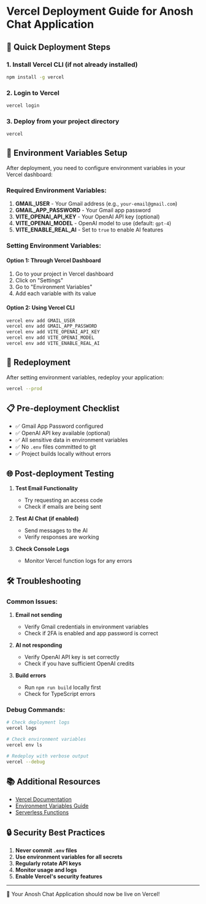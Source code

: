 # Vercel Deployment Guide for Anosh Chat Application

## 🚀 Quick Deployment Steps

### 1. Install Vercel CLI (if not already installed)
```bash
npm install -g vercel
```

### 2. Login to Vercel
```bash
vercel login
```

### 3. Deploy from your project directory
```bash
vercel
```

## 🔧 Environment Variables Setup

After deployment, you need to configure environment variables in your Vercel dashboard:

### Required Environment Variables:

1. **GMAIL_USER** - Your Gmail address (e.g., `your-email@gmail.com`)
2. **GMAIL_APP_PASSWORD** - Your Gmail app password
3. **VITE_OPENAI_API_KEY** - Your OpenAI API key (optional)
4. **VITE_OPENAI_MODEL** - OpenAI model to use (default: `gpt-4`)
5. **VITE_ENABLE_REAL_AI** - Set to `true` to enable AI features

### Setting Environment Variables:

#### Option 1: Through Vercel Dashboard
1. Go to your project in Vercel dashboard
2. Click on "Settings"
3. Go to "Environment Variables"
4. Add each variable with its value

#### Option 2: Using Vercel CLI
```bash
vercel env add GMAIL_USER
vercel env add GMAIL_APP_PASSWORD
vercel env add VITE_OPENAI_API_KEY
vercel env add VITE_OPENAI_MODEL
vercel env add VITE_ENABLE_REAL_AI
```

## 🔄 Redeployment

After setting environment variables, redeploy your application:
```bash
vercel --prod
```

## 📋 Pre-deployment Checklist

- ✅ Gmail App Password configured
- ✅ OpenAI API key available (optional)
- ✅ All sensitive data in environment variables
- ✅ No `.env` files committed to git
- ✅ Project builds locally without errors

## 🌐 Post-deployment Testing

1. **Test Email Functionality**
   - Try requesting an access code
   - Check if emails are being sent

2. **Test AI Chat (if enabled)**
   - Send messages to the AI
   - Verify responses are working

3. **Check Console Logs**
   - Monitor Vercel function logs for any errors

## 🛠️ Troubleshooting

### Common Issues:

1. **Email not sending**
   - Verify Gmail credentials in environment variables
   - Check if 2FA is enabled and app password is correct

2. **AI not responding**
   - Verify OpenAI API key is set correctly
   - Check if you have sufficient OpenAI credits

3. **Build errors**
   - Run `npm run build` locally first
   - Check for TypeScript errors

### Debug Commands:
```bash
# Check deployment logs
vercel logs

# Check environment variables
vercel env ls

# Redeploy with verbose output
vercel --debug
```

## 📚 Additional Resources

- [Vercel Documentation](https://vercel.com/docs)
- [Environment Variables Guide](https://vercel.com/docs/concepts/projects/environment-variables)
- [Serverless Functions](https://vercel.com/docs/concepts/functions/serverless-functions)

## 🔒 Security Best Practices

1. **Never commit `.env` files**
2. **Use environment variables for all secrets**
3. **Regularly rotate API keys**
4. **Monitor usage and logs**
5. **Enable Vercel's security features**

---

🎉 Your Anosh Chat Application should now be live on Vercel!
